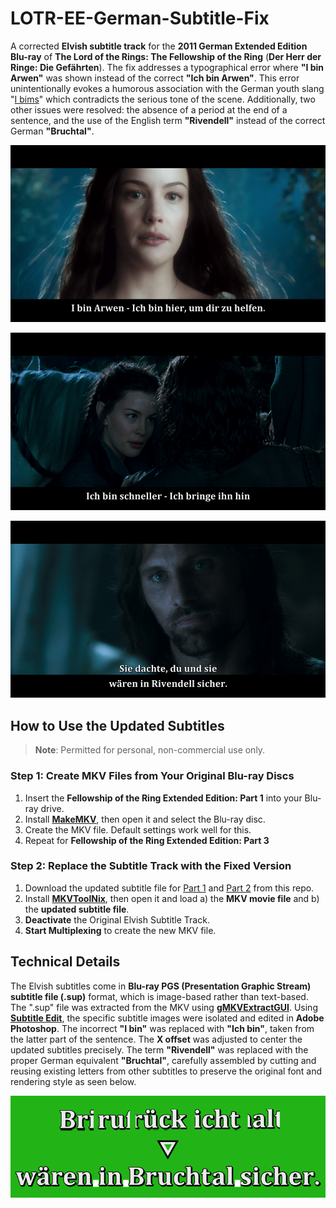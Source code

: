 # LOTR-EE-German-Subtitle-Fix

A corrected **Elvish subtitle track** for the **2011 German Extended Edition Blu-ray** of **The Lord of the Rings: The Fellowship of the Ring** (**Der Herr der Ringe: Die Gefährten**). The fix addresses a typographical error where **"I bin Arwen"** was shown instead of the correct **"Ich bin Arwen"**. This error unintentionally evokes a humorous association with the German youth slang "[I bims](https://www.dw.com/en/i-bims-german-youth-word-of-the-year-2017/a-41422471)" which contradicts the serious tone of the scene. Additionally, two other issues were resolved: the absence of a period at the end of a sentence, and the use of the English term **"Rivendell"** instead of the correct German **"Bruchtal"**. 

![Subtitle Comparison](images/comparison.gif)

![Subtitle Comparison](images/comparison-2.gif)

![Subtitle Comparison](images/comparison-3.gif)

## **How to Use the Updated Subtitles**

> **Note**: Permitted for personal, non-commercial use only.

### **Step 1: Create MKV Files from Your Original Blu-ray Discs**

1. Insert the **Fellowship of the Ring Extended Edition: Part 1** into your Blu-ray drive.
2. Install **[MakeMKV](https://www.makemkv.com/download/)**, then open it and select the Blu-ray disc.
3. Create the MKV file. Default settings work well for this.
4. Repeat for **Fellowship of the Ring Extended Edition: Part 3**

### **Step 2: Replace the Subtitle Track with the Fixed Version**

1. Download the updated subtitle file for [Part 1](https://github.com/jcoester/LOTR-EE-German-Subtitle-Fix/raw/main/lotr-ee-fotr1-german-subtitle-fix.sup) and [Part 2](https://github.com/jcoester/LOTR-EE-German-Subtitle-Fix/raw/main/lotr-ee-fotr2-german-subtitle-fix.sup) from this repo.
2. Install **[MKVToolNix](https://mkvtoolnix.download/downloads.html)**, then open it and load a) the **MKV movie file** and b) the **updated subtitle file**.
3. **Deactivate** the Original Elvish Subtitle Track.
4. **Start Multiplexing** to create the new MKV file.

## **Technical Details**

The Elvish subtitles come in **Blu-ray PGS (Presentation Graphic Stream) subtitle file (.sup)** format, which is image-based rather than text-based. The ".sup" file was extracted from the MKV using **[gMKVExtractGUI](https://mkvtoolnix.download/links.html)**. Using **[Subtitle Edit](https://www.nikse.dk/subtitleedit)**, the specific subtitle images were isolated and edited in **Adobe Photoshop**. The incorrect **"I bin"** was replaced with **"Ich bin"**, taken from the latter part of the sentence. The **X offset** was adjusted to center the updated subtitles precisely. The term **"Rivendell"** was replaced with the proper German equivalent **"Bruchtal"**, carefully assembled by cutting and reusing existing letters from other subtitles to preserve the original font and rendering style as seen below.

![Behind-the-scenes](images/behind-the-scenes.png)